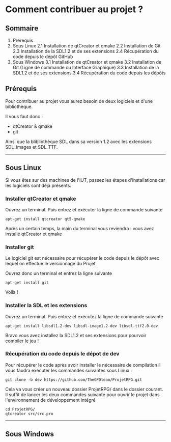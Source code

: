 # Comment contribuer au projet ?

## Sommaire

 1. Prérequis
 2. Sous Linux
	2.1 Installation de qtCreator et qmake
	2.2 Installation de Git
	2.3 Installation de la SDL1.2 et de ses extensions
	2.4 Récupération du code depuis le dépôt GitHub
 3. Sous Windows
	 3.1 Installation de qtCreator et qmake
	 3.2 Installation de Git (Ligne de commande ou Interface Graphique)
	 3.3 Installation de la SDL1.2 et de ses extensions
	 3.4 Récupération du code depuis les dépôts

## Prérequis

Pour contribuer au projet vous aurez besoin de deux logiciels et d'une bibliothèque.

Il vous faut donc :

- qtCreator & qmake
- git

Ainsi que la blibliothèque SDL dans sa version 1.2 avec les extensions SDL\_images et SDL\_TTF.

----------

## Sous Linux

Si vous êtes sur des machines de l'IUT, passez les étapes d'installations car les logiciels sont déjà présents. 

### Installer qtCreator et qmake

Ouvrez un terminal.
Puis entrez et exécuter la ligne de commande suivante

    apt-get install qtcreator qt5-qmake

Après un certain temps, la main du terminal vous reviendra : vous avez installé qtCreator et qmake

### Installer git

Le logiciel git est nécessaire pour récupérer le code depuis le dépôt avec lequel on effectue le versionnage du Projet

Ouvrez donc un terminal et entrez la ligne suivante 

    apt-get install git

Voilà !

### Installer la SDL et les extensions

Ouvrez un terminal.
Puis entrez et exécutez la ligne de commande suivante

    apt-get install libsdl1.2-dev libsdl-image1.2-dev libsdl-ttf2.0-dev

Bravo vous avez installez la SDL1.2 et ses extensions pour pourvoir compiler le jeu !

### Récupération du code depuis le dépot de dev

Pour récupérer le code après avoir installer le nécessaire de compilation il vous faudra exécuter les commandes suivantes sous Linux :

    git clone -b dev https://github.com/TheGPDteam/ProjetRPG.git 

Cela va vous créer un nouveau dossier ProjetRPG/ dans le dossier courant. Il suffit de lancer les deux commandes suivante pour ouvrir le projet dans l'environnement de développement intégré

    cd ProjetRPG/
    qtcreator src/src.pro

----------

## Sous Windows
